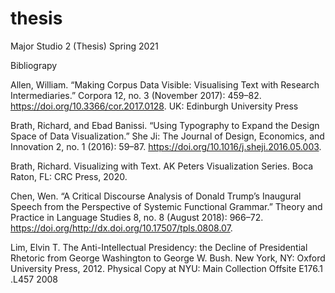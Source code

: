 # thesis
Major Studio 2 (Thesis) Spring 2021

Bibliograpy

Allen, William. “Making Corpus Data Visible: Visualising Text with Research Intermediaries.” Corpora 12, no. 3 (November 2017): 459–82. https://doi.org/10.3366/cor.2017.0128. UK: Edinburgh University Press

Brath, Richard, and Ebad Banissi. “Using Typography to Expand the Design Space of Data Visualization.” She Ji: The Journal of Design, Economics, and Innovation 2, no. 1 (2016): 59–87. https://doi.org/10.1016/j.sheji.2016.05.003.

Brath, Richard. Visualizing with Text. AK Peters Visualization Series. Boca Raton, FL: CRC Press, 2020.

Chen, Wen. “A Critical Discourse Analysis of Donald Trump’s Inaugural Speech from the Perspective of Systemic Functional Grammar.” Theory and Practice in Language Studies 8, no. 8 (August 2018): 966–72. https://doi.org/http://dx.doi.org/10.17507/tpls.0808.07.

Lim, Elvin T. The Anti-Intellectual Presidency: the Decline of Presidential Rhetoric from George Washington to George W. Bush. New York, NY: Oxford University Press, 2012. Physical Copy at NYU: Main Collection Offsite E176.1 .L457 2008
